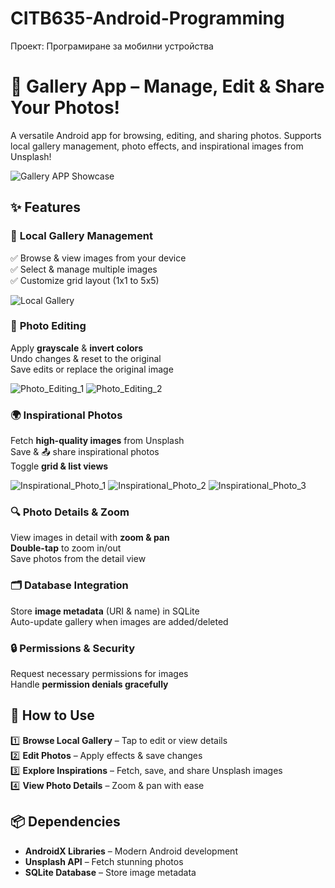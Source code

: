# CITB635-Android-Programming
Проект: Програмиране за мобилни устройства

# 📸 Gallery App – Manage, Edit & Share Your Photos!  

A versatile Android app for browsing, editing, and sharing photos. Supports local gallery management, photo effects, and inspirational images from Unsplash!  

![Gallery APP Showcase](./showcase/Showcase.gif)

## ✨ Features  

### 📂 **Local Gallery Management**  
✅ Browse & view images from your device  
✅ Select & manage multiple images  
✅ Customize grid layout (1x1 to 5x5)

![Local Gallery](./showcase/Showcase_1.png)

### 🎨 **Photo Editing**  
Apply **grayscale** & **invert colors**  
Undo changes & reset to the original  
Save edits or replace the original image

![Photo_Editing_1](./showcase/Showcase_2.png)
![Photo_Editing_2](./showcase/Showcase_3.png)

### 🌍 **Inspirational Photos**  
Fetch **high-quality images** from Unsplash  
Save & 📤 share inspirational photos  
Toggle **grid & list views**  

![Inspirational_Photo_1](./showcase/Showcase_6.png)
![Inspirational_Photo_2](./showcase/Showcase_7.png)
![Inspirational_Photo_3](./showcase/Showcase_8.png)


### 🔍 **Photo Details & Zoom**  
View images in detail with **zoom & pan**  
**Double-tap** to zoom in/out  
Save photos from the detail view  

### 🗂 **Database Integration**  
Store **image metadata** (URI & name) in SQLite  
Auto-update gallery when images are added/deleted  

### 🔒 **Permissions & Security**  
Request necessary permissions for images  
Handle **permission denials gracefully**  

## 🚀 How to Use  

1️⃣ **Browse Local Gallery** – Tap to edit or view details  
2️⃣ **Edit Photos** – Apply effects & save changes  
3️⃣ **Explore Inspirations** – Fetch, save, and share Unsplash images  
4️⃣ **View Photo Details** – Zoom & pan with ease  

## 📦 Dependencies  

- **AndroidX Libraries** – Modern Android development  
- **Unsplash API** – Fetch stunning photos  
- **SQLite Database** – Store image metadata  
